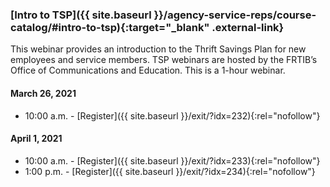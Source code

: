 ### [Intro to TSP]({{ site.baseurl }}/agency-service-reps/course-catalog/#intro-to-tsp){:target="\_blank" .external-link}

This webinar provides an introduction to the Thrift Savings Plan for new employees and service members. TSP webinars are hosted by the FRTIB’s Office of Communications and Education. This is a 1-hour webinar.

#### March 26, 2021

- 10:00 a.m. - [Register]({{ site.baseurl }}/exit/?idx=232){:rel="nofollow"}

#### April 1, 2021

- 10:00 a.m. - [Register]({{ site.baseurl }}/exit/?idx=233){:rel="nofollow"}
- 1:00 p.m. - [Register]({{ site.baseurl }}/exit/?idx=234){:rel="nofollow"}
